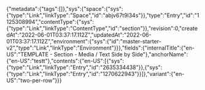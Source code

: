 {"metadata":{"tags":[]},"sys":{"space":{"sys":{"type":"Link","linkType":"Space","id":"abjv67t9l34s"}},"type":"Entry","id":"1125308994","contentType":{"sys":{"type":"Link","linkType":"ContentType","id":"section"}},"revision":0,"createdAt":"2022-06-01T03:37:17.112Z","updatedAt":"2022-06-01T03:37:17.112Z","environment":{"sys":{"id":"master-starter-v2","type":"Link","linkType":"Environment"}}},"fields":{"internalTitle":{"en-US":"TEMPLATE - Section - Media / Text Side by Side"},"anchorName":{"en-US":"testt"},"contents":{"en-US":[{"sys":{"type":"Link","linkType":"Entry","id":"2635334438"}},{"sys":{"type":"Link","linkType":"Entry","id":"1270622943"}}]},"variant":{"en-US":"two-per-row"}}}